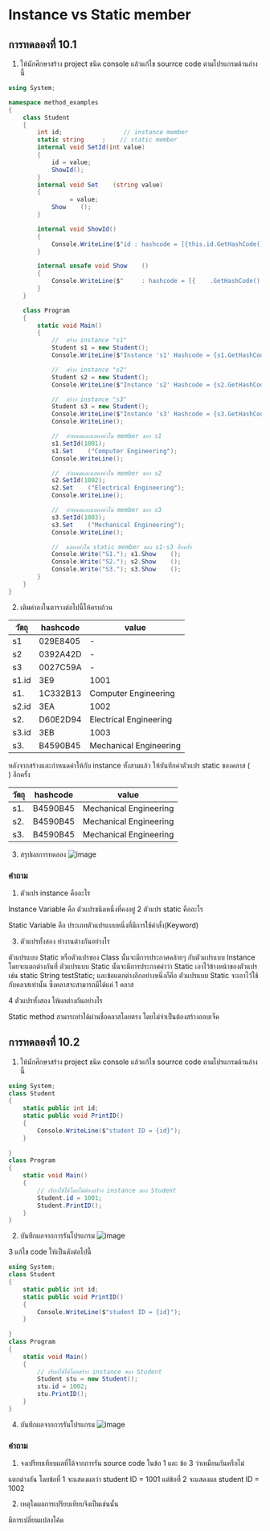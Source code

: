 # Instance vs Static member #

##  การทดลองที่ 10.1 ##

1. ให้นักศึกษาสร้าง project ชนิด console แล้วแก้ไข  sourrce code ตามโปรแกรมด้านล่างนี้


```cs
using System;

namespace method_examples
{
    class Student
    {
        int id;                 // instance member
        static string     ;    // static member
        internal void SetId(int value)
        {
            id = value;
            ShowId();    
        }
        internal void Set    (string value)
        {
                 = value;
            Show    ();
        }

        internal void ShowId()
        {
            Console.WriteLine($"id : hashcode = [{this.id.GetHashCode():X}], value = {id}");
        }

        internal unsafe void Show    ()
        {
            Console.WriteLine($"     : hashcode = [{    .GetHashCode():X}], value = {    }");
        }
    }

    class Program
    {
        static void Main()
        {
            //  สร้าง instance "s1"
            Student s1 = new Student();
            Console.WriteLine($"Instance 's1' Hashcode = {s1.GetHashCode():X8}");

            //  สร้าง instance "s2"
            Student s2 = new Student();
            Console.WriteLine($"Instance 's2' Hashcode = {s2.GetHashCode():X8}");

            //  สร้าง instance "s3"
            Student s3 = new Student();
            Console.WriteLine($"Instance 's3' Hashcode = {s3.GetHashCode():X8}");
            Console.WriteLine();

            //  กำหนดและแสดงค่าใน member ของ s1
            s1.SetId(1001);
            s1.Set    ("Computer Engineering");
            Console.WriteLine();

            //  กำหนดและแสดงค่าใน member ของ s2
            s2.SetId(1002);
            s2.Set    ("Electrical Engineering");
            Console.WriteLine();

            //  กำหนดและแสดงค่าใน member ของ s3
            s3.SetId(1003);
            s3.Set    ("Mechanical Engineering");
            Console.WriteLine();

            //  แสดงค่าใน static member ของ s1-s3 อีกครั้ง
            Console.Write("S1."); s1.Show    ();
            Console.Write("S2."); s2.Show    ();
            Console.Write("S3."); s3.Show    ();
        }
    }
}

```

2. เติมค่าลงในตารางต่อไปนี้ให้ครบถ้วน


|   วัตถุ    | hashcode| value|
|----------|---------|------|
| s1       |029E8405 | -    |
| s2       |0392A42D | -    |
| s3       |0027C59A | -    |
| s1.id    |3E9      |1001  |
| s1.     |1C332B13  |Computer Engineering      |
| s2.id    |3EA      |1002      |
| s2.     |D60E2D94  |Electrical Engineering      |
| s3.id    |3EB      |1003      |
| s3.     |B4590B45  |Mechanical Engineering      |

หลังจากสร้างและกำหนดค่าให้กับ instance ทั้งสามแล้ว ให้บันทึกค่าตัวแปร static ของคลาส (`    `) อีกครั้ง

|   วัตถุ    | hashcode| value|
|----------|---------|------|
| s1.     |B4590B45         |Mechanical Engineering      |
| s2.     |B4590B45        |Mechanical Engineering      |
| s3.     |B4590B45         |Mechanical Engineering      |


3. สรุปผลการทดลอง
![image](https://user-images.githubusercontent.com/92082240/169656306-205699c8-9fc1-401a-b217-a218c205c938.png)


### คำถาม ###
1. ตัวแปร instance คืออะไร

Instance Variable คือ ตัวแปรชนิดหนึ่งที่คงอยู่
2 ตัวแปร static คืออะไร

Static Variable คือ ประเภทตัวแปรแบบหนึ่งที่มีการใช้คำสั่ง(Keyword)

3. ตัวแปรทั้งสอง ทำงานต่างกันอย่างไร

ตัวแปรแบบ Static หรือตัวแปรของ Class นั้นจะมีการประกาศคล้ายๆ กับตัวแปรแบบ Instance โดยจะแตกต่างกันที่ ตัวแปรแบบ Static นั้นจะมีการประกาศคำว่า Static เอาไว้ข้างหน้าของตัวแปรเช่น static String testStatic; และข้อแตกต่างอีกอย่างหนึ่งก็คือ ตัวแปรแบบ Static จะเอาไว้ใช้กับคลาสเท่านั้น ซึ่งคลาสจะสามารถมีได้แค่ 1 คลาส

4 ตัวแปรทั้งสอง ให้ผลต่างกันอย่างไร

Static method สามารถทำได้ผ่านชื่อคลาสโดยตรง โดยไม่จำเป็นต้องสร้างออบเจ็ค
##  การทดลองที่ 10.2 ##

1. ให้นักศึกษาสร้าง project ชนิด console แล้วแก้ไข  sourrce code ตามโปรแกรมด้านล่างนี้

```cs
using System;
class Student
{
	static public int id;
	static public void PrintID()
	{
        Console.WriteLine($"student ID = {id}");
	}
	
}
class Program
{
	static void Main()
	{
		// เรียกใช้ได้โดยไม่ต้องสร้าง instance ของ Student
		Student.id = 1001;
		Student.PrintID();
	}
}
```

2. บันทึกผลจากการรันโปรแกรม
![image](https://user-images.githubusercontent.com/92082240/169656471-8bf5ea78-0eb6-4798-a3b3-84207de9aa06.png)

3 แก้ไข code ให้เป็นดังต่อไปนี้

```cs
using System;
class Student
{
	static public int id;
	static public void PrintID()
	{
        Console.WriteLine($"student ID = {id}");
	}
	
}
class Program
{
	static void Main()
	{
		// เรียกใช้ได้โดยสร้าง instance ของ Student
		Student stu = new Student();
		stu.id = 1002;
		stu.PrintID();
	}
}
```
4. บันทึกผลจากการรันโปรแกรม
![image](https://user-images.githubusercontent.com/92082240/169656484-daf60025-b2b7-4c00-852e-3032b36b6d60.png)


###  คำถาม ### 
1. จงเปรียบเทียบผลที่ได้จากการรัน source code ในข้อ 1 และ ข้อ 3 ว่าเหมือนกันหรือไม่

แตกต่างกัน โดยข้อที่ 1 จะแสดงผลว่า student ID = 1001 แต่ข้อที่ 2 จะแสดงผล student ID = 1002

2. เหตุใดผลการเปรียบเทียบจึงเป็นเช่นนั้น

มีการเปลี่ยนแปลงโค้ด
